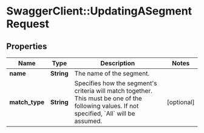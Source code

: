 # SwaggerClient::UpdatingASegmentRequest

## Properties
Name | Type | Description | Notes
------------ | ------------- | ------------- | -------------
**name** | **String** | The name of the segment. | 
**match_type** | **String** | Specifies how the segment&#39;s criteria will match together. This must be one of the following values. If not specified, &#x60;All&#x60; will be assumed. | [optional] 


